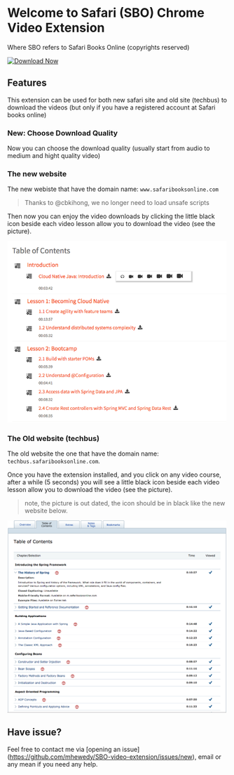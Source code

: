 # Welcome to Safari (SBO) Chrome Video Extension

Where SBO refers to Safari Books Online (copyrights reserved)

[![Download Now](https://developer.chrome.com/webstore/images/ChromeWebStore_BadgeWBorder_v2_340x96.png)](https://chrome.google.com/webstore/detail/safari-books-online-video/ihgjlggckknakenjhgmfgaoalflhfihl)

## Features

This extension can be used for both new safari site and old site (techbus) to download the videos (but only if you have a registered account at Safari books online)

### New: Choose Download Quality
Now you can choose the download quality (usually start from audio to medium and hight quality video)

### The new website
The new webiste that have the domain name: `www.safaribooksonline.com`

> Thanks to @cbkihong, we no longer need to load unsafe scripts

Then now you can enjoy the video downloads by clicking the little black icon beside each video lesson allow you to download the video (see the picture).


<img src="./docs/new.png" width="500">

### The Old website (techbus)

The old website the one that have the domain name: `techbus.safaribooksonline.com`.

Once you have the extension installed, and you click on any video course, after a while (5 seconds) you will see a little black icon beside each video lesson allow you to download the video (see the picture).
> note, the picture is out dated, the icon should be in black like the new website below.

<img src="./docs/techbus.png" width="500">


## Have issue?
Feel free to contact me via [opening an issue] (https://github.com/mhewedy/SBO-video-extension/issues/new), email or any mean if you need any help.
